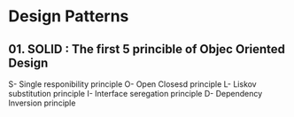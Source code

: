 # Design Patterns
## 01. SOLID : The first 5 princible of Objec Oriented Design
S- Single responibility principle
O- Open Closesd principle
L- Liskov substitution principle
I- Interface seregation principle
D- Dependency Inversion principle